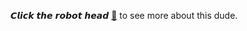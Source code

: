 <p text-align="center">
𝘾𝙡𝙞𝙘𝙠 𝙩𝙝𝙚 𝙧𝙤𝙗𝙤𝙩 𝙝𝙚𝙖𝙙 <a href="https://jimquincy.tech/About/" target="_blank" > 🤖</a> to see more about this dude.
</p>
